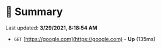 # 📖 Summary
Last updated: **3/29/2021, 8:18:54 AM**

- `GET` [https://google.com](https://google.com) - **Up** (135ms)
